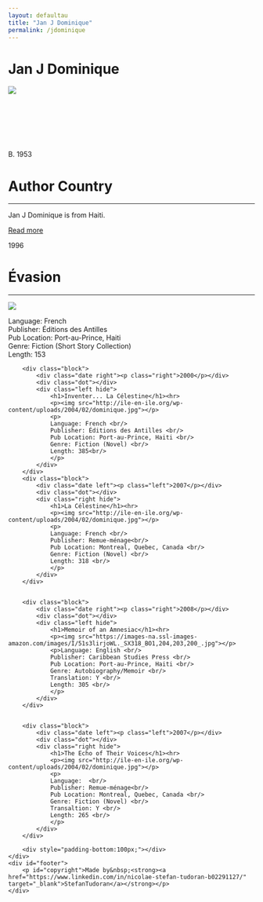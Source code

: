 ```yaml
---
layout: defaultau
title: "Jan J Dominique"
permalink: /jdominique
---
```

<!-- partial:index.partial.html -->
<div class="content">
    <h1>Jan J Dominique</h1>
    <div class="quote">
        <div><img src="http://ile-en-ile.org/wp-content/uploads/2004/02/dominique.jpg" class="logo"></div>
    </div>
    <div class="timeline">
        <div style="padding-bottom:100px;"></div>
        <div class="block">
            <div class="date right"><p class="right">B. 1953</p></div>
            <div class="dot"></div>
            <div class="left first">
                <h1>Author Country</h1><hr>
            <p>Jan J Dominique is from Haiti.</p>
                <a href="https://fr.wikipedia.org/wiki/Jan_J._Dominique" target="_blank">Read more</a>
            </div>
        </div>
        <div class="block">
            <div class="date left"><p class="left">1996</p></div>
            <div class="dot"></div>
            <div class="right">
                <h1>Évasion</h1><hr>
                <p><img src="http://ile-en-ile.org/wp-content/uploads/2004/02/dominique.jpg"></p>
                <p>
                Language: French <br/>
                Publisher: Éditions des Antilles <br/>
                Pub Location: Port-au-Prince, Haiti <br/>
                Genre: Fiction (Short Story Collection)<br/>
                Length: 153<br/>
                </p>
            </div>
        </div>

        <div class="block">
            <div class="date right"><p class="right">2000</p></div>
            <div class="dot"></div>
            <div class="left hide">
                <h1>Inventer... La Célestine</h1><hr>
                <p><img src="http://ile-en-ile.org/wp-content/uploads/2004/02/dominique.jpg"></p>
                <p>
                Language: French <br/>
                Publisher: Éditions des Antilles <br/>
                Pub Location: Port-au-Prince, Haiti <br/>
                Genre: Fiction (Novel) <br/>
                Length: 385<br/>
                </p>
            </div>
        </div>
        <div class="block">
            <div class="date left"><p class="left">2007</p></div>
            <div class="dot"></div>
            <div class="right hide">
                <h1>La Célestine</h1><hr>
                <p><img src="http://ile-en-ile.org/wp-content/uploads/2004/02/dominique.jpg"></p>
                <p>
                Language: French <br/>
                Publisher: Remue-ménage<br/>
                Pub Location: Montreal, Quebec, Canada <br/>
                Genre: Fiction (Novel) <br/>
                Length: 318 <br/>
                </p>
            </div>
        </div>


        <div class="block">
            <div class="date right"><p class="right">2008</p></div>
            <div class="dot"></div>
            <div class="left hide">
                <h1>Memoir of an Amnesiac</h1><hr>
                <p><img src="https://images-na.ssl-images-amazon.com/images/I/51s3lirjoWL._SX318_BO1,204,203,200_.jpg"></p>
                <p>Language: English <br/>
                Publisher: Caribbean Studies Press <br/>
                Pub Location: Port-au-Prince, Haiti <br/>
                Genre: Autobiography/Memoir <br/>
                Translation: Y <br/>
                Length: 305 <br/>
                </p>
            </div>
        </div>


        <div class="block">
            <div class="date left"><p class="left">2007</p></div>
            <div class="dot"></div>
            <div class="right hide">
                <h1>The Echo of Their Voices</h1><hr>
                <p><img src="http://ile-en-ile.org/wp-content/uploads/2004/02/dominique.jpg"></p>
                <p>
                Language:  <br/>
                Publisher: Remue-ménage<br/>
                Pub Location: Montreal, Quebec, Canada <br/>
                Genre: Fiction (Novel) <br/>
                Transaltion: Y <br/>
                Length: 265 <br/>
                </p>
            </div>
        </div>

        <div style="padding-bottom:100px;"></div>
    </div>
    <div id="footer">
        <p id="copyright">Made by&nbsp;<strong><a href="https://www.linkedin.com/in/nicolae-stefan-tudoran-b02291127/" target="_blank">StefanTudoran</a></strong></p>
    </div>
</div>
<!-- partial -->
  <script src='https://cdnjs.cloudflare.com/ajax/libs/jquery/3.1.1/jquery.min.js'></script><script  src="assets/js/authorscript.js"></script>
</body>
